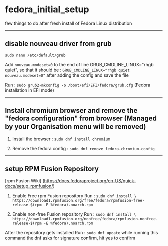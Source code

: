 # fedora_initial_setup
few things to do after fresh install of Fedora Linux distribution

-------------------------------------------------------------------------------------------------

## disable nouveau driver from grub 
```sudo nano /etc/default/grub```

Add ```nouveau.modeset=0``` to the end of line GRUB_CMDLINE_LINUX="rhgb quiet",
so that it should be : ```GRUB_CMDLINE_LINUX="rhgb quiet nouveau.modeset=0"``` after adding the config and save the file

Run : ```sudo grub2-mkconfig -o /boot/efi/EFI/fedora/grub.cfg``` (Fedora installation in EFI mode)

---------------------------------------------------------------------------------------------------

## Install chromium browser and remove the "fedora configuration" from browser (Managed by your Organisation menu will be removed)

1. Install the browser : ```sudo dnf install chromium```

2. Remove the fedora config : ```sudo dnf remove fedora-chromium-config```

---------------------------------------------------------------------------------------------------

## setup RPM Fusion Repository 
[rpm Fusion Wiki] (https://docs.fedoraproject.org/en-US/quick-docs/setup_rpmfusion/)

1. Enable Free rpm Fusion repository 
   Run : ```sudo dnf install \ https://download1.rpmfusion.org/free/fedora/rpmfusion-free-release-$(rpm -E %fedora).noarch.rpm```
   
2. Enable non-free Fusion repository
   Run : ```sudo dnf install \ https://download1.rpmfusion.org/nonfree/fedora/rpmfusion-nonfree-release-$(rpm -E %fedora).noarch.rpm```
   
After the repository gets installed
Run : ```sudo dnf update``` 
while running this command the dnf asks for signature confirm, hit yes to confirm
